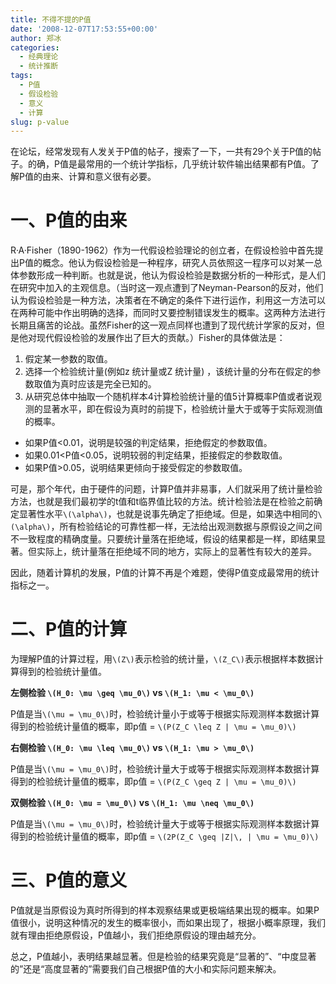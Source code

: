 ```yaml
---
title: 不得不提的P值
date: '2008-12-07T17:53:55+00:00'
author: 郑冰
categories:
  - 经典理论
  - 统计推断
tags:
  - P值
  - 假设检验
  - 意义
  - 计算
slug: p-value
---
```


在论坛，经常发现有人发关于P值的帖子，搜索了一下，一共有29个关于P值的帖子。的确，P值是最常用的一个统计学指标，几乎统计软件输出结果都有P值。了解P值的由来、计算和意义很有必要。

<!--more-->

# 一、P值的由来

R·A·Fisher（1890-1962）作为一代假设检验理论的创立者，在假设检验中首先提出P值的概念。他认为假设检验是一种程序，研究人员依照这一程序可以对某一总体参数形成一种判断。也就是说，他认为假设检验是数据分析的一种形式，是人们在研究中加入的主观信息。（当时这一观点遭到了Neyman-Pearson的反对，他们认为假设检验是一种方法，决策者在不确定的条件下进行运作，利用这一方法可以在两种可能中作出明确的选择，而同时又要控制错误发生的概率。这两种方法进行长期且痛苦的论战。虽然Fisher的这一观点同样也遭到了现代统计学家的反对，但是他对现代假设检验的发展作出了巨大的贡献。）Fisher的具体做法是：

  1. 假定某一参数的取值。
  2. 选择一个检验统计量(例如z 统计量或Z 统计量) ，该统计量的分布在假定的参数取值为真时应该是完全已知的。
  3. 从研究总体中抽取一个随机样本4计算检验统计量的值5计算概率P值或者说观测的显著水平，即在假设为真时的前提下，检验统计量大于或等于实际观测值的概率。

  * 如果P值<0.01，说明是较强的判定结果，拒绝假定的参数取值。
  * 如果0.01<P值<0.05，说明较弱的判定结果，拒接假定的参数取值。
  * 如果P值>0.05，说明结果更倾向于接受假定的参数取值。

可是，那个年代，由于硬件的问题，计算P值并非易事，人们就采用了统计量检验方法，也就是我们最初学的t值和t临界值比较的方法。统计检验法是在检验之前确定显著性水平`\(\alpha\)`，也就是说事先确定了拒绝域。但是，如果选中相同的`\(\alpha\)`，所有检验结论的可靠性都一样，无法给出观测数据与原假设之间之间不一致程度的精确度量。只要统计量落在拒绝域，假设的结果都是一样，即结果显著。但实际上，统计量落在拒绝域不同的地方，实际上的显著性有较大的差异。

因此，随着计算机的发展，P值的计算不再是个难题，使得P值变成最常用的统计指标之一。

# 二、P值的计算

为理解P值的计算过程，用`\(Z\)`表示检验的统计量，`\(Z_C\)`表示根据样本数据计算得到的检验统计量值。

**左侧检验 `\(H_0: \mu \geq \mu_0\)` vs `\(H_1: \mu < \mu_0\)`**

P值是当`\(\mu = \mu_0\)`时，检验统计量小于或等于根据实际观测样本数据计算得到的检验统计量值的概率，即p值 = `\(P(Z_C \leq Z | \mu = \mu_0)\)`

**右侧检验 `\(H_0: \mu \leq \mu_0\)` vs `\(H_1: \mu > \mu_0\)`**

P值是当`\(\mu = \mu_0\)`时，检验统计量大于或等于根据实际观测样本数据计算得到的检验统计量值的概率，即p值 = `\(P(Z_C \geq Z | \mu = \mu_0)\)`

**双侧检验 `\(H_0: \mu = \mu_0\)` vs `\(H_1: \mu \neq \mu_0\)`**

P值是当`\(\mu = \mu_0\)`时，检验统计量大于或等于根据实际观测样本数据计算得到的检验统计量值的概率，即p值 = `\(2P(Z_C \geq |Z|\, | \mu = \mu_0)\)`

# 三、P值的意义

P值就是当原假设为真时所得到的样本观察结果或更极端结果出现的概率。如果P值很小，说明这种情况的发生的概率很小，而如果出现了，根据小概率原理，我们就有理由拒绝原假设，P值越小，我们拒绝原假设的理由越充分。

总之，P值越小，表明结果越显著。但是检验的结果究竟是“显著的”、“中度显著的”还是“高度显著的”需要我们自己根据P值的大小和实际问题来解决。
